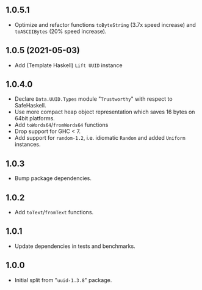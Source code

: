 ## 1.0.5.1

- Optimize and refactor functions `toByteString` (3.7x speed increase) and
  `toASCIIBytes` (20% speed increase).

## 1.0.5 (2021-05-03)

- Add (Template Haskell) `Lift UUID` instance

## 1.0.4.0

- Declare `Data.UUID.Types` module "`Trustworthy`" with respect to SafeHaskell.
- Use more compact heap object representation which saves 16 bytes on 64bit platforms.
- Add `toWords64`/`fromWords64` functions
- Drop support for GHC < 7.
- Add support for `random-1.2`, i.e. idiomatic `Random` and added `Uniform` instances.

## 1.0.3

- Bump package dependencies.

## 1.0.2

- Add `toText`/`fromText` functions.

## 1.0.1

- Update dependencies in tests and benchmarks.

## 1.0.0

- Initial split from "`uuid-1.3.8`" package.
